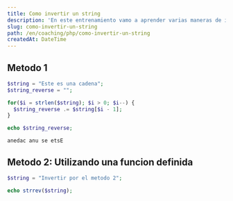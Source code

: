 ```yaml
---
title: Como invertir un string
description: 'En este entrenamiento vamo a aprender varias maneras de invertir un string.'
slug: como-invertir-un-string
path: /en/coaching/php/como-invertir-un-string
createdAt: DateTime
---
```

## Metodo 1

```php
$string = "Este es una cadena";
$string_reverse = "";

for($i = strlen($string); $i > 0; $i--) {
  $string_reverse .= $string[$i - 1];
}

echo $string_reverse;
```

```
anedac anu se etsE
```


## Metodo 2: Utilizando una funcion definida

```php
$string = "Invertir por el metodo 2";

echo strrev($string);
```